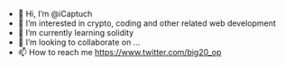 - 👋 Hi, I’m @iCaptuch
- 👀 I’m interested in crypto, coding and other related web development 
- 🌱 I’m currently learning solidity 
- 💞️ I’m looking to collaborate on ...
- 📫 How to reach me https://www.twitter.com/big20_op

<!---
iCaptuch/iCaptuch is a ✨ special ✨ repository because its `README.md` (this file) appears on your GitHub profile.
You can click the Preview link to take a look at your changes.
--->
